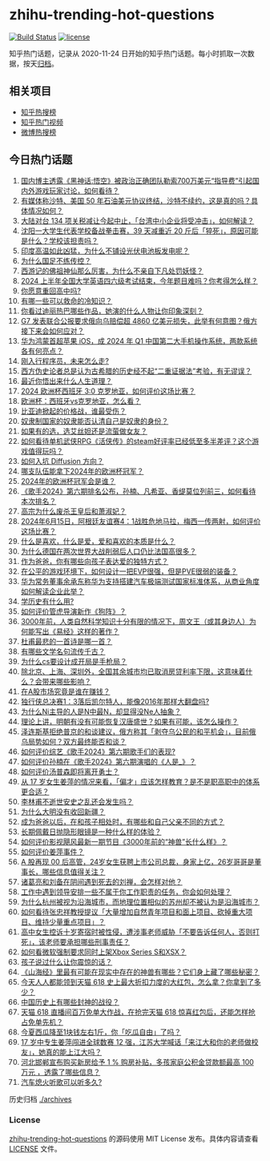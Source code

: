 # zhihu-trending-hot-questions

[![Build Status](https://github.com/justjavac/zhihu-trending-hot-questions/workflows/ci/badge.svg?branch=master)](https://github.com/justjavac/zhihu-trending-hot-questions/actions)
[![license](https://img.shields.io/github/license/justjavac/zhihu-trending-hot-questions)](https://github.com/justjavac/zhihu-trending-hot-questions/blob/master/LICENSE)

知乎热门话题，记录从 2020-11-24
日开始的知乎热门话题。每小时抓取一次数据，按天[归档](./archives)。

## 相关项目

- [知乎热搜榜](https://github.com/justjavac/zhihu-trending-top-search)
- [知乎热门视频](https://github.com/justjavac/zhihu-trending-hot-video)
- [微博热搜榜](https://github.com/justjavac/weibo-trending-hot-search)

## 今日热门话题

<!-- BEGIN -->
<!-- 最后更新时间 Sun Jun 16 2024 05:16:05 GMT+0800 (China Standard Time) -->

1. [国内博主透露《黑神话:悟空》被政治正确团队勒索700万美元“指导费”引起国内外游戏玩家讨论，如何看待？](https://www.zhihu.com/question/658971899)
1. [有媒体称沙特、美国 50 年石油美元协议终结，沙特不续约，这是真的吗？具体情况如何？](https://www.zhihu.com/question/658914744)
1. [大陆对台 134 项关税减让今起中止，「台湾中小企业将受冲击」，如何解读？](https://www.zhihu.com/question/658981280)
1. [沈阳一大学生代表学校备战拳击赛，39 天减重近 20 斤后「猝死」，原因可能是什么？学校该担责吗？](https://www.zhihu.com/question/658988409)
1. [印度高温如此凶猛，为什么不铺设光伏电池板发电呢？](https://www.zhihu.com/question/658065016)
1. [为什么国足不练传控？](https://www.zhihu.com/question/485473814)
1. [西游记的佛祖神仙那么厉害，为什么不亲自下凡处罚妖怪？](https://www.zhihu.com/question/655098706)
1. [2024 上半年全国大学英语四六级考试结束，今年题目难吗？你考得怎么样？](https://www.zhihu.com/question/658976317)
1. [你愿意重回高中吗?](https://www.zhihu.com/question/657999288)
1. [有哪一些可以救命的冷知识？](https://www.zhihu.com/question/312884303)
1. [你看过迪丽热巴哪些作品，她演的什么人物让你印象深刻？](https://www.zhihu.com/question/658812830)
1. [G7 发表联合公报要求俄向乌赔偿超 4860 亿美元损失，此举有何意图？俄方接下来会如何应对？](https://www.zhihu.com/question/658986669)
1. [华为鸿蒙首超苹果 iOS，成 2024 年 Q1 中国第二大手机操作系统，两款系统各有何亮点？](https://www.zhihu.com/question/658808732)
1. [刚入行程序员，未来怎么走?](https://www.zhihu.com/question/433949922)
1. [西方伪史论者总是认为古希腊的历史经不起“二重证据法”考验，有无谬误？](https://www.zhihu.com/question/658931077)
1. [最近你悟出来什么人生道理？](https://www.zhihu.com/question/655915922)
1. [2024 欧洲杯西班牙 3:0 克罗地亚，如何评价这场比赛？](https://www.zhihu.com/question/659021860)
1. [欧洲杯：西班牙vs克罗地亚，怎么看？](https://www.zhihu.com/question/658969046)
1. [比亚迪掀起的价格战，谁最受伤？](https://www.zhihu.com/question/658588333)
1. [奴隶制国家的奴隶能否认清自己是奴隶的身份？](https://www.zhihu.com/question/654620410)
1. [如果有的选，选艾丝妲还是流萤做女友？](https://www.zhihu.com/question/651337862)
1. [如何看待单机武侠RPG《活侠传》的steam好评率已经低至多半差评？这个游戏值得玩吗？](https://www.zhihu.com/question/658969313)
1. [如何入坑 Diffusion 方向？](https://www.zhihu.com/question/658056360)
1. [哪支队伍能拿下2024年的欧洲杯冠军？](https://www.zhihu.com/question/655948213)
1. [2024年的欧洲杯冠军会是谁？](https://www.zhihu.com/question/658245633)
1. [《歌手2024》第六期排名公布，孙楠、凡希亚、香缇莫位列前三，如何看待本次排名？](https://www.zhihu.com/question/658935230)
1. [高宗为什么废杀王皇后和萧淑妃？](https://www.zhihu.com/question/370298968)
1. [2024年6月15日，阿根廷友谊赛4：1战胜危地马拉，梅西一传两射，如何评价这场比赛？](https://www.zhihu.com/question/658969393)
1. [什么是喜欢，什么是爱，爱和喜欢的本质是什么？](https://www.zhihu.com/question/656297096)
1. [为什么德国在两次世界大战削弱后人口仍比法国高很多？](https://www.zhihu.com/question/652982266)
1. [作为爸爸，你有哪些向孩子表达爱的独特方式？](https://www.zhihu.com/question/658618804)
1. [在公平的游戏环境下，如何设计一把EVP很强，但是PVE很弱的装备？](https://www.zhihu.com/question/657319280)
1. [华为常务董事余承东称华为支持搭建汽车极端测试国家标准体系，从商业角度如何解读企业此举？](https://www.zhihu.com/question/658894824)
1. [学历史有什么用?](https://www.zhihu.com/question/658502500)
1. [如何评价管虎导演新作《狗阵》？](https://www.zhihu.com/question/658894351)
1. [3000年前，人类自然科学知识十分有限的情况下，周文王（或其身边人）为何能写出《易经》这样的著作？](https://www.zhihu.com/question/658496840)
1. [杜甫最悲的一首诗是哪一首？](https://www.zhihu.com/question/649243654)
1. [有哪些文学名句流传千古？](https://www.zhihu.com/question/658938426)
1. [为什么cs要设计成开局是手枪局？](https://www.zhihu.com/question/658703651)
1. [除北京、上海、深圳外，全国其余城市均已取消房贷利率下限，这意味着什么？会带来哪些影响？](https://www.zhihu.com/question/658917157)
1. [在A股市场究竟是谁在赚钱？](https://www.zhihu.com/question/657034794)
1. [独行侠总决赛1：3落后凯尔特人，能像2016年那样大翻盘吗?](https://www.zhihu.com/question/658970981)
1. [为什么Ni主导的人是N中最N，却显得没Ne人抽象？](https://www.zhihu.com/question/658710099)
1. [理论上讲，明朝有没有可能恢复汉唐盛世？如果有可能，该怎么操作？](https://www.zhihu.com/question/380520347)
1. [泽连斯基拒绝普京的和谈建议，俄方称其「剥夺乌公民的和平机会」，目前俄乌局势如何？双方最终能否和谈？](https://www.zhihu.com/question/658965283)
1. [如何评价综艺《歌手2024》第六期歌手们的表现?](https://www.zhihu.com/question/658469860)
1. [如何评价孙楠在《歌手2024》第六期演唱的《人是_》？](https://www.zhihu.com/question/658934618)
1. [如何评价汤普森即将离开勇士？](https://www.zhihu.com/question/658976468)
1. [从 17 岁女生姜萍的情况来看，「偏才」应该怎样教育？是不是职高职中的体系更合适？](https://www.zhihu.com/question/658937130)
1. [李林甫不逝世安史之乱还会发生吗？](https://www.zhihu.com/question/658674116)
1. [为什么大明没有收回新疆？](https://www.zhihu.com/question/624883275)
1. [成为爸爸以后，在和孩子相处时，有哪些和自己父亲不同的方式？](https://www.zhihu.com/question/658618487)
1. [长期佩戴日抛隐形眼镜是一种什么样的体验？](https://www.zhihu.com/question/394588024)
1. [如何评价影视飓风最新一期节目《3000年前的“神兽”长什么样》？](https://www.zhihu.com/question/658908544)
1. [如何评价姜萍事件？](https://www.zhihu.com/question/658942660)
1. [A 股再现 00 后高管，24岁女生获聘上市公司总裁，身家上亿，26岁哥哥是董事长，哪些信息值得关注？](https://www.zhihu.com/question/658969479)
1. [诸葛亮和刘备在阴间遇到死去的刘禅，会怎样对他？](https://www.zhihu.com/question/628920381)
1. [工作中遇到领导安排一些不属于你工作职责的任务，你会如何处理？](https://www.zhihu.com/question/658030359)
1. [为什么杭州被视为沿海城市，而地理位置相似的苏州却不被认为是沿海城市？](https://www.zhihu.com/question/657104182)
1. [如何看待张忠祥教授提议「大量增加自然青年项目和面上项目、砍掉重大项目、维持少量重点项目」？](https://www.zhihu.com/question/658821567)
1. [高中女生控诉十岁寄宿时被性侵，遭涉事老师威胁「不要告诉任何人，否则打死」，该老师要承担哪些刑事责任？](https://www.zhihu.com/question/658613968)
1. [如何看微软强制要求同时上架Xbox Series S和XSX？](https://www.zhihu.com/question/658914333)
1. [孩子说过什么让你震惊的话？](https://www.zhihu.com/question/656902454)
1. [《山海经》里最有可能在现实中存在的神兽有哪些？它们身上藏了哪些秘密？](https://www.zhihu.com/question/658981973)
1. [今天人人都能领到天猫 618 史上最大折扣力度的大红包，怎么拿？你拿到了多少？](https://www.zhihu.com/question/658337523)
1. [中国历史上有哪些封神的战役？](https://www.zhihu.com/question/657995273)
1. [天猫 618 直播间百万免单大作战，在抢完天猫 618 惊喜红包后，还能怎样抢占免单先机？](https://www.zhihu.com/question/658337542)
1. [今夏西瓜降至1块钱左右1斤，你「吃瓜自由」了吗？](https://www.zhihu.com/question/658879267)
1. [17 岁中专生姜萍闯进全球数赛 12 强，江苏大学喊话「来江大和你的老师做校友」，她真的能上江大吗？](https://www.zhihu.com/question/658901962)
1. [河北邯郸宣布购买新房给予 1 % 购房补贴，多孩家庭公积金贷款额最高 100 万元 ，透露了哪些信息？](https://www.zhihu.com/question/658896273)
1. [汽车熄火听歌可以听多久?](https://www.zhihu.com/question/656171156)

<!-- END -->

历史归档 [./archives](./archives)

### License

[zhihu-trending-hot-questions](https://github.com/justjavac/zhihu-trending-hot-questions)
的源码使用 MIT License 发布。具体内容请查看 [LICENSE](./LICENSE) 文件。

